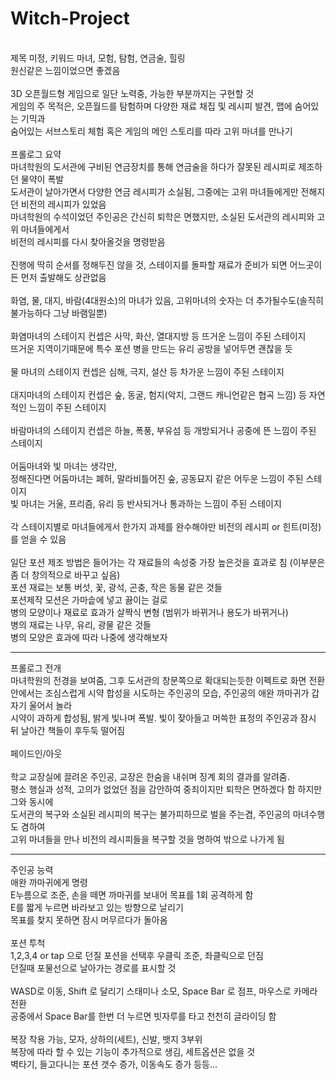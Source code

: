 # Witch-Project
<br>
제목 미정, 키워드 마녀, 모험, 탐험, 연금술, 힐링 <br>
원신같은 느낌이었으면 좋겠음 
<br><br>
3D 오픈월드형 게임으로 일단 노력중, 가능한 부분까지는 구현할 것 <br>
게임의 주 목적은, 오픈월드를 탐험하며 다양한 재료 채집 및 레시피 발견, 맵에 숨어있는 기믹과 <br>
숨어있는 서브스토리 체험 혹은 게임의 메인 스토리를 따라 고위 마녀를 만나기
<br><br>
프롤로그 요약 <br>
마녀학원의 도서관에 구비된 연금장치를 통해 연금술을 하다가 잘못된 레시피로 제조하던 물약이 폭발 <br>
도서관이 날아가면서 다양한 연금 레시피가 소실됨, 그중에는 고위 마녀들에게만 전해지던 비전의 레시피가 있었음 <br>
마녀학원의 수석이었던 주인공은 간신히 퇴학은 면했지만, 소실된 도서관의 레시피와 고위 마녀들에게서 <br>
비전의 레시피를 다시 찾아올것을 명령받음
<br><br>
진행에 딱히 순서를 정해두진 않을 것, 스테이지를 돌파할 재료가 준비가 되면 어느곳이든 먼저 출발해도 상관없음
<br><br>
화염, 물, 대지, 바람(4대원소)의 마녀가 있음, 고위마녀의 숫자는 더 추가될수도(솔직히 불가능하다 그냥 바램일뿐)
<br><br>
화염마녀의 스테이지 컨셉은 사막, 화산, 열대지방 등 뜨거운 느낌이 주된 스테이지 <br>
뜨거운 지역이기때문에 특수 포션 병을 만드는 유리 공방을 넣어두면 괜찮을 듯
<br><br>
물 마녀의 스테이지 컨셉은 심해, 극지, 설산 등 차가운 느낌이 주된 스테이지
<br><br>
대지마녀의 스테이지 컨셉은 숲, 동굴, 험지(악지, 그랜드 캐니언같은 협곡 느낌) 등 자연적인 느낌이 주된 스테이지
<br><br>
바람마녀의 스테이지 컨셉은 하늘, 폭풍, 부유섬 등 개방되거나 공중에 뜬 느낌이 주된 스테이지
<br><br>
어둠마녀와 빛 마녀는 생각만, <br>
정해진다면 어둠마녀는 폐허, 말라비틀어진 숲, 공동묘지 같은 어두운 느낌이 주된 스테이지 <br>
빛 마녀는 거울, 프리즘, 유리 등 반사되거나 통과하는 느낌이 주된 스테이지
<br><br>
각 스테이지별로 마녀들에게서 한가지 과제를 완수해야만 비전의 레시피 or 힌트(미정)를 얻을 수 있음
<br><br>
일단 포션 제조 방법은 들어가는 각 재료들의 속성중 가장 높은것을 효과로 침 (이부분은 좀 더 창의적으로 바꾸고 싶음) <br>
포션 재료는 보통 버섯, 꽃, 광석, 곤충, 작은 동물 같은 것들 <br>
포션제작 모션은 가마솥에 넣고 끓이는 걸로 <br>
병의 모양이나 재료로 효과가 살짝식 변형 (범위가 바뀌거나 용도가 바뀌거나) <br>
병의 재료는 나무, 유리, 광물 같은 것들 <br>
병의 모양은 효과에 따라 나중에 생각해보자

---
프롤로그 전개 <br>
마녀학원의 전경을 보여줌, 그후 도서관의 창문쪽으로 확대되는듯한 이펙트로 화면 전환 <br>
안에서는 조심스럽게 시약 합성을 시도하는 주인공의 모습, 주인공의 애완 까마귀가 갑자기 울어서 놀라 <br>
시약이 과하게 합성됨, 밝게 빛나며 폭발. 빛이 잦아들고 머쓱한 표정의 주인공과 잠시 뒤 날아간 책들이 후두둑 떨어짐
<br><br>
페이드인/아웃
<br><br>
학교 교장실에 끌려온 주인공, 교장은 한숨을 내쉬며 징계 회의 결과를 알려줌. <br>
평소 행실과 성적, 고의가 없었던 점을 감안하여 중죄이지만 퇴학은 면하겠다 함 하지만 그와 동시에 <br>
도서관의 복구와 소실된 레시피의 복구는 불가피하므로 벌을 주는겸, 주인공의 마녀수행도 겸하여 <br>
고위 마녀들을 만나 비전의 레시피들을 복구할 것을 명하여 밖으로 나가게 됨

---
주인공 능력
<br>
애완 까마귀에게 명령<br>
E누름으로 조준, 손을 떼면 까마귀를 보내어 목표를 1회 공격하게 함<br>
E를 짧게 누르면 바라보고 있는 방향으로 날리기 <br>
목표를 찾지 못하면 잠시 머무르다가 돌아옴
<br><br>
포션 투척<br>
1,2,3,4 or tap 으로 던질 포션을 선택후 우클릭 조준, 좌클릭으로 던짐<br>
던질때 포물선으로 날아가는 경로를 표시할 것
<br><br>
WASD로 이동, Shift 로 달리기 스태미나 소모, Space Bar 로 점프, 마우스로 카메라 전환<br>
공중에서 Space Bar를 한번 더 누르면 빗자루를 타고 천천히 글라이딩 함
<br><br>
복장 착용 가능, 모자, 상하의(세트), 신발, 뱃지 3부위<br>
복장에 따라 할 수 있는 기능이 추가적으로 생김, 세트옵션은 없을 것<br>
벽타기, 들고다니는 포션 갯수 증가, 이동속도 증가 등등...<br>
